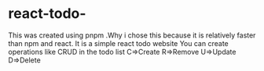 # react-todo-



This was created using pnpm .Why i chose this because it is relatively faster than npm and react.
It is a simple react todo website
You can create operations like CRUD in the todo list
C=>Create
R=>Remove
U=>Update
D=>Delete
